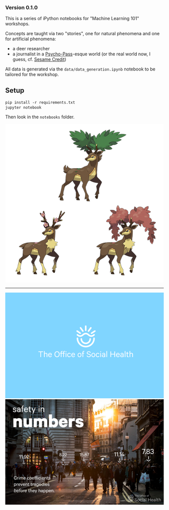 ### Version 0.1.0

This is a series of iPython notebooks for "Machine Learning 101" workshops.

Concepts are taught via two "stories", one for natural phenomena and one for artificial phenomena:

- a deer researcher
- a journalist in a [Psycho-Pass](https://en.wikipedia.org/wiki/Psycho-Pass)-esque world (or the real world now, I guess, cf. [Sesame Credit](http://qz.com/519737/all-chinese-citizens-now-have-a-score-based-on-how-well-we-live-and-mine-sucks/))

All data is generated via the `data/data_generation.ipynb` notebook to be tailored for the workshop.

## Setup

    pip install -r requirements.txt
    jupyter notebook

Then look in the `notebooks` folder.

![Deer](assets/sawsbuck3.png)

---

![Office of Social Health](assets/social_health/logo.png)
![Office of Social Health](assets/social_health/safety_in_numbers.sm.jpg)